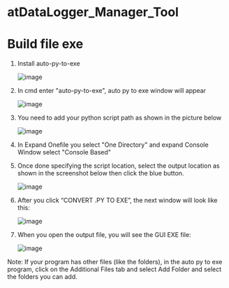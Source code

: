 # atDataLogger_Manager_Tool

# Build file exe
1. Install auto-py-to-exe

    ![image](https://anonyviet.com/wp-content/uploads/2022/07/0_RzFcVLf0JdbkHlLi.jpg)

2. In cmd enter "auto-py-to-exe", auto py to exe window will appear

    ![image](https://anonyviet.com/wp-content/uploads/2022/07/0_wSvTkCOKOeXFhQFb.jpg)

3. You need to add your python script path as shown in the picture below

    ![image](https://anonyviet.com/wp-content/uploads/2022/07/0_LJf7dUjbpKvL_ZNa.jpg)

4. In Expand Onefile you select "One Directory" and expand Console Window select "Console Based"

5. Once done specifying the script location, select the output location as shown in the screenshot below then click the blue button.

    ![image](https://anonyviet.com/wp-content/uploads/2022/07/0_HZppJ4NB4TDvH-70.jpg)

6. After you click “CONVERT .PY TO EXE”, the next window will look like this:

    ![image](https://anonyviet.com/wp-content/uploads/2022/07/0_kAYyFbEdFl5M9nxZ.jpg)

7. When you open the output file, you will see the GUI EXE file:

    ![image](https://anonyviet.com/wp-content/uploads/2022/07/0_yJSt4StrnLNU_oAp.jpg)

Note: If your program has other files (like the folders), in the auto py to exe program, click on the Additional Files tab and select Add Folder and select the folders you can add.

        